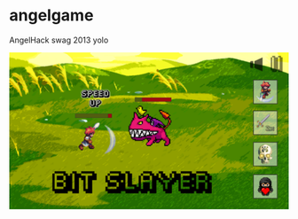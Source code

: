 angelgame
=========

AngelHack swag 2013 yolo

![alt text](https://github.com/agoraphobiae/BitSlayer/blob/master/Demo.png "Logo Title Text 1")
